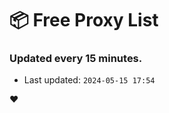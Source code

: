 # :package: Free Proxy List
### Updated every 15 minutes.

- Last updated: `2024-05-15 17:54`

:heart:
